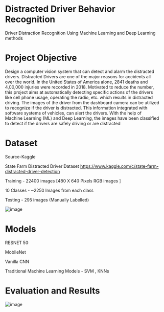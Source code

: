 # Distracted Driver Behavior Recognition
 Driver Distraction Recognition Using Machine Learning and Deep Learning methods 

# Project Objective
Design a computer vision system that can detect and alarm the distracted drivers.
Distracted Drivers are one of the major reasons for accidents all over the world. In the United States of America alone, 2841 deaths and 4,00,000 injuries were recorded in 2018. Motivated to reduce the number, this project aims at automatically detecting specific actions of the drivers like cell phone usage, operating the radio, etc. which results in distracted driving. The images of the driver from the dashboard camera can be utilized to recognize if the driver is distracted. This information integrated with software systems of vehicles, can alert the drivers. With the help of Machine Learning (ML) and Deep Learning, the images have been classified to detect if the drivers are safely driving or are distracted

# Dataset
Source-Kaggle

State Farm Distracted Driver Dataset
https://www.kaggle.com/c/state-farm-distracted-driver-detection

Training - 22400 images [480 X 640 Pixels RGB images ]

10 Classes - ~2250 Images from each class

Testing - 295 images (Manually Labelled)

![image](https://user-images.githubusercontent.com/71346494/142354927-b32c63f7-1a5b-43ed-93b6-148d1b2458fd.png)


# Models

RESNET 50

MobileNet

Vanilla CNN

Traditional Machine Learning Models  - SVM , KNNs

# Evaluation and Results

![image](https://user-images.githubusercontent.com/71346494/142355362-60db877b-b9ca-45d1-bcdd-534c2f63e4d8.png)

